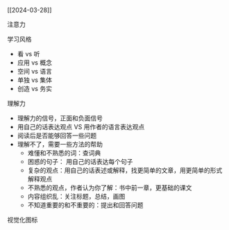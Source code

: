 
[[2024-03-28]]

注意力

学习风格
- 看 vs 听
- 应用 vs 概念
- 空间 vs 语言
- 单独 vs 集体
- 创造 vs 务实

理解力
- 理解力的信号，正面和负面信号
- 用自己的话表达观点 VS 用作者的语言表达观点
- 阅读后是否能够回答一些问题
- 理解不了，需要一些方法的帮助
    - 难懂和不熟悉的词：查词典
    - 困惑的句子： 用自己的话表达每个句子
    - 复杂的观点：用自己的话表述或解释，找更简单的文章，用更简单的形式解释观点
    - 不熟悉的观点，作者认为你了解：书中前一章，更基础的课文
    - 内容组织乱：关注标题，总结，画图
    - 不知道重要的和不重要的：提出和回答问题

视觉化图标


